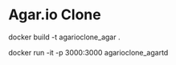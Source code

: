 Agar.io Clone
=============

docker build -t agarioclone_agar .

docker run -it -p 3000:3000 agarioclone_agartd

